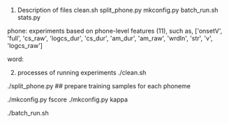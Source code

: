 1. Description of files
clean.sh
split_phone.py
mkconfig.py
batch_run.sh
stats.py




phone: experiments based on phone-level features (11), such as,
['onsetV', 'full', 'cs_raw', 'logcs_dur', 'cs_dur', 'am_dur', 'am_raw', 'wrdIn', 'str', 'v', 'logcs_raw']




word:

2. processes of running experiments
./clean.sh


./split_phone.py ## prepare training samples for each phoneme

./mkconfig.py fscore
./mkconfig.py kappa

./batch_run.sh
